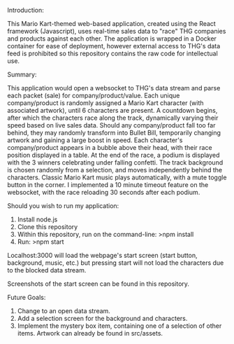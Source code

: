 Introduction:

This Mario Kart-themed web-based application, created using the React framework (Javascript), uses real-time sales data to "race" THG companies and products against each other. The application is wrapped in a Docker container for ease of deployment, however external access to THG's data feed is prohibited so this repository contains the raw code for intellectual use.


Summary:

This application would open a websocket to THG's data stream and parse each packet (sale) for company/product/value. Each unique company/product is randomly assigned a Mario Kart character (with associated artwork), until 6 characters are present. A countdown begins, after which the characters race along the track, dynamically varying their speed based on live sales data. Should any company/product fall too far behind, they may randomly transform into Bullet Bill, temporarily changing artwork and gaining a large boost in speed. Each character's company/product appears in a bubble above their head, with their race position displayed in a table. At the end of the race, a podium is displayed with the 3 winners celebrating under falling confetti. The track background is chosen randomly from a selection, and moves independently behind the characters. Classic Mario Kart music plays automatically, with a mute toggle button in the corner. I implemented a 10 minute timeout feature on the websocket, with the race reloading 30 seconds after each podium.

Should you wish to run my application:
1) Install node.js
2) Clone this repository
3) Within this repository, run on the command-line: >npm install
4) Run: >npm start

Localhost:3000 will load the webpage's start screen (start button, background, music, etc.) but pressing start will not load the characters due to the blocked data stream.

Screenshots of the start screen can be found in this repository.


Future Goals:

1) Change to an open data stream.
2) Add a selection screen for the background and characters.
3) Implement the mystery box item, containing one of a selection of other items. Artwork can already be found in src/assets.
